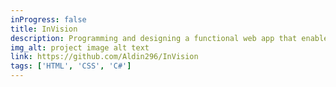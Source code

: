 ```yaml
---
inProgress: false
title: InVision
description: Programming and designing a functional web app that enables planning and organizing appointments and tasks
img_alt: project image alt text
link: https://github.com/Aldin296/InVision
tags: ['HTML', 'CSS', 'C#']
---
```

